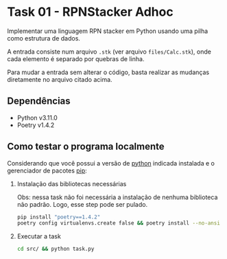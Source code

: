 # Task 01 - RPNStacker Adhoc

Implementar uma linguagem RPN stacker em Python usando uma pilha como estrutura de dados.

A entrada consiste num arquivo `.stk` (ver arquivo `files/Calc.stk`), onde cada elemento é separado por quebras de linha.

Para mudar a entrada sem alterar o código, basta realizar as mudanças diretamente no arquivo citado acima.

## Dependências

- Python v3.11.0
- Poetry v1.4.2

## Como testar o programa localmente

Considerando que você possui a versão de [python](https://www.python.org/downloads/) indicada instalada e o gerenciador de pacotes [pip](https://pip.pypa.io/en/stable/installation/):

1. Instalação das bibliotecas necessárias

   Obs: nessa task não foi necessária a instalação de nenhuma biblioteca não padrão. Logo, esse step pode ser pulado.

   ```bash
   pip install "poetry==1.4.2"
   poetry config virtualenvs.create false && poetry install --no-ansi --no-interaction --only main
   ```

2. Executar a task

   ```bash
   cd src/ && python task.py
   ```
